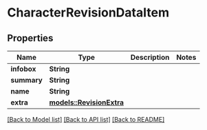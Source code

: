 # CharacterRevisionDataItem

## Properties

Name | Type | Description | Notes
------------ | ------------- | ------------- | -------------
**infobox** | **String** |  | 
**summary** | **String** |  | 
**name** | **String** |  | 
**extra** | [**models::RevisionExtra**](RevisionExtra.md) |  | 

[[Back to Model list]](../README.md#documentation-for-models) [[Back to API list]](../README.md#documentation-for-api-endpoints) [[Back to README]](../README.md)


